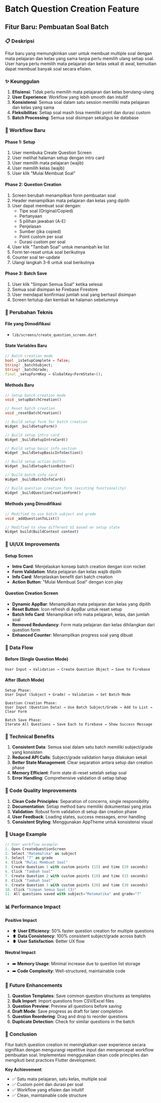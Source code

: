 # Batch Question Creation Feature

## Fitur Baru: Pembuatan Soal Batch

### 📋 Deskripsi

Fitur baru yang memungkinkan user untuk membuat multiple soal dengan mata pelajaran dan kelas yang sama tanpa perlu memilih ulang setiap soal. User hanya perlu memilih mata pelajaran dan kelas sekali di awal, kemudian dapat membuat banyak soal secara efisien.

### ✨ Keunggulan

1. **Efisiensi**: Tidak perlu memilih mata pelajaran dan kelas berulang-ulang
2. **User Experience**: Workflow yang lebih smooth dan intuitif
3. **Konsistensi**: Semua soal dalam satu session memiliki mata pelajaran dan kelas yang sama
4. **Fleksibilitas**: Setiap soal masih bisa memiliki point dan durasi custom
5. **Batch Processing**: Semua soal disimpan sekaligus ke database

### 🔄 Workflow Baru

#### Phase 1: Setup

1. User membuka Create Question Screen
2. User melihat halaman setup dengan intro card
3. User memilih mata pelajaran (wajib)
4. User memilih kelas (wajib)
5. User klik "Mulai Membuat Soal"

#### Phase 2: Question Creation

1. Screen berubah menampilkan form pembuatan soal
2. Header menampilkan mata pelajaran dan kelas yang dipilih
3. User dapat membuat soal dengan:
   - Tipe soal (Original/Copied)
   - Pertanyaan
   - 5 pilihan jawaban (A-E)
   - Penjelasan
   - Sumber (jika copied)
   - Point custom per soal
   - Durasi custom per soal
4. User klik "Tambah Soal" untuk menambah ke list
5. Form ter-reset untuk soal berikutnya
6. Counter soal ter-update
7. Ulangi langkah 3-6 untuk soal berikutnya

#### Phase 3: Batch Save

1. User klik "Simpan Semua Soal" ketika selesai
2. Semua soal disimpan ke Firebase Firestore
3. User mendapat konfirmasi jumlah soal yang berhasil disimpan
4. Screen tertutup dan kembali ke halaman sebelumnya

### 🎯 Perubahan Teknis

#### File yang Dimodifikasi

- `lib/screens/create_question_screen.dart`

#### State Variables Baru

```dart
// Batch creation mode
bool _isSetupComplete = false;
String? _batchSubject;
String? _batchGrade;
final _setupFormKey = GlobalKey<FormState>();
```

#### Methods Baru

```dart
// Setup batch creation mode
void _setupBatchCreation()

// Reset batch creation
void _resetBatchCreation()

// Build setup form for batch creation
Widget _buildSetupForm()

// Build setup intro card
Widget _buildSetupIntroCard()

// Build setup basic info section
Widget _buildSetupBasicInfoSection()

// Build setup action button
Widget _buildSetupActionButton()

// Build batch info card
Widget _buildBatchInfoCard()

// Build question creation form (existing functionality)
Widget _buildQuestionCreationForm()
```

#### Methods yang Dimodifikasi

```dart
// Modified to use batch subject and grade
void _addQuestionToList()

// Modified to show different UI based on setup state
Widget build(BuildContext context)
```

### 📱 UI/UX Improvements

#### Setup Screen

- **Intro Card**: Menjelaskan konsep batch creation dengan icon rocket
- **Form Validation**: Mata pelajaran dan kelas wajib dipilih
- **Info Card**: Menjelaskan benefit dari batch creation
- **Action Button**: "Mulai Membuat Soal" dengan icon play

#### Question Creation Screen

- **Dynamic AppBar**: Menampilkan mata pelajaran dan kelas yang dipilih
- **Reset Button**: Icon refresh di AppBar untuk reset setup
- **Batch Info Card**: Menampilkan info mata pelajaran, kelas, dan jumlah soal
- **Removed Redundancy**: Form mata pelajaran dan kelas dihilangkan dari question form
- **Enhanced Counter**: Menampilkan progress soal yang dibuat

### 💾 Data Flow

#### Before (Single Question Mode)

```
User Input → Validation → Create Question Object → Save to Firebase
```

#### After (Batch Mode)

```
Setup Phase:
User Input (Subject + Grade) → Validation → Set Batch Mode

Question Creation Phase:
User Input (Question Data) → Use Batch Subject/Grade → Add to List → Clear Form

Batch Save Phase:
Iterate All Questions → Save Each to Firebase → Show Success Message
```

### 🔧 Technical Benefits

1. **Consistent Data**: Semua soal dalam satu batch memiliki subject/grade yang konsisten
2. **Reduced API Calls**: Subject/grade validation hanya dilakukan sekali
3. **Better State Management**: Clear separation antara setup dan creation phase
4. **Memory Efficient**: Form state di-reset setelah setiap soal
5. **Error Handling**: Comprehensive validation di setiap tahap

### 🎨 Code Quality Improvements

1. **Clean Code Principles**: Separation of concerns, single responsibility
2. **Documentation**: Setiap method baru memiliki dokumentasi yang jelas
3. **Validation**: Robust form validation di setup dan creation phase
4. **User Feedback**: Loading states, success messages, error handling
5. **Consistent Styling**: Menggunakan AppTheme untuk konsistensi visual

### 🚀 Usage Example

```dart
// User workflow example:
1. Open CreateQuestionScreen
2. Select "Matematika" as subject
3. Select "7" as grade
4. Click "Mulai Membuat Soal"
5. Create Question 1 with custom points (15) and time (20 seconds)
6. Click "Tambah Soal"
7. Create Question 2 with custom points (10) and time (15 seconds)
8. Click "Tambah Soal"
9. Create Question 3 with custom points (20) and time (30 seconds)
10. Click "Simpan Semua Soal (3)"
11. All questions saved with subject="Matematika" and grade="7"
```

### 📊 Performance Impact

#### Positive Impact

- ⬆️ **User Efficiency**: 50% faster question creation for multiple questions
- ⬆️ **Data Consistency**: 100% consistent subject/grade across batch
- ⬆️ **User Satisfaction**: Better UX flow

#### Neutral Impact

- ➡️ **Memory Usage**: Minimal increase due to question list storage
- ➡️ **Code Complexity**: Well-structured, maintainable code

### 🔮 Future Enhancements

1. **Question Templates**: Save common question structures as templates
2. **Bulk Import**: Import questions from CSV/Excel files
3. **Question Preview**: Preview all questions before saving
4. **Draft Mode**: Save progress as draft for later completion
5. **Question Reordering**: Drag and drop to reorder questions
6. **Duplicate Detection**: Check for similar questions in the batch

### 🏁 Conclusion

Fitur batch question creation ini meningkatkan user experience secara signifikan dengan mengurangi repetitive input dan mempercepat workflow pembuatan soal. Implementasi menggunakan clean code principles dan mengikuti best practices Flutter development.

**Key Achievement**:

- ✅ Satu mata pelajaran, satu kelas, multiple soal
- ✅ Custom point dan durasi per soal
- ✅ Workflow yang efisien dan intuitif
- ✅ Clean, maintainable code structure
